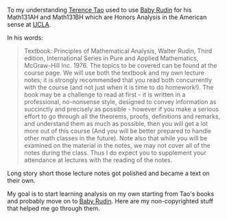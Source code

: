 To my understanding [Terence Tao](https://en.wikipedia.org/wiki/Terence_Tao) used to use [Baby Rudin](https://en.wikipedia.org/wiki/Principles_of_Mathematical_Analysis) for his Math131AH and Math131BH which are Honors Analysis in the American sense at [UCLA](https://en.wikipedia.org/wiki/University_of_California,_Los_Angeles).

In his words: 

> Textbook: Principles of Mathematical Analysis, Walter Rudin, Third edition, International Series in Pure and Applied Mathematics, McGraw-Hill Inc. 1976.   The topics to be covered can be found at the course page.  We will use both the textbook and my own lecture notes; it is strongly recommended that you read both concurrently with the course (and not just when it is time to do homework!).  The book may be a challenge to read at first - it is written in a professional, no-nonsense style, designed to convey information as succinctly and precisely as possible - however if you make a serious effort to go through all the theorems, proofs, definitions and remarks, and understand them as much as possible, then you will get a lot more out of this course (And you will be better prepared to handle other math classes in the future).  Note also that while you will be examined on the material in the notes, we may not cover all of the notes during the class.  Thus I do expect you to supplement your attendance at lectures with the reading of the notes.

Long story short those lecture notes got polished and became a text on their own.

My goal is to start learning analysis on my own starting from Tao's books and probably move on to [Baby Rudin](https://en.wikipedia.org/wiki/Principles_of_Mathematical_Analysis). Here are my non-copyrighted stuff that helped me go through them.
